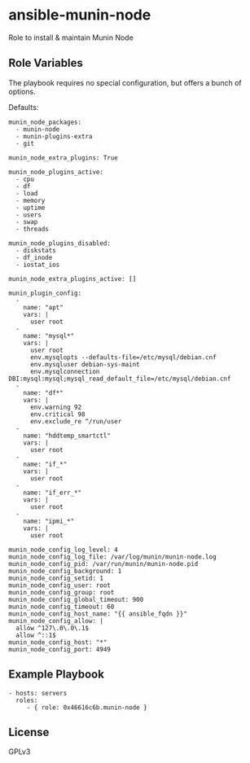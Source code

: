 ansible-munin-node
==================

Role to install & maintain Munin Node

Role Variables
--------------

The playbook requires no special configuration, but offers a bunch of options.

Defaults:

    munin_node_packages:
      - munin-node
      - munin-plugins-extra
      - git

    munin_node_extra_plugins: True

    munin_node_plugins_active:
      - cpu
      - df
      - load
      - memory
      - uptime
      - users
      - swap
      - threads

    munin_node_plugins_disabled:
      - diskstats
      - df_inode
      - iostat_ios

    munin_node_extra_plugins_active: []

    munin_plugin_config:
      -
        name: "apt"
        vars: |
          user root
      -
        name: "mysql*"
        vars: |
          user root
          env.mysqlopts --defaults-file=/etc/mysql/debian.cnf
          env.mysqluser debian-sys-maint
          env.mysqlconnection DBI:mysql:mysql;mysql_read_default_file=/etc/mysql/debian.cnf
      -
        name: "df*"
        vars: |
          env.warning 92
          env.critical 98
          env.exclude_re ^/run/user
      -
        name: "hddtemp_smartctl"
        vars: |
          user root
      -
        name: "if_*"
        vars: |
          user root
      -
        name: "if_err_*"
        vars: |
          user root
      -
        name: "ipmi_*"
        vars: |
          user root

    munin_node_config_log_level: 4
    munin_node_config_log_file: /var/log/munin/munin-node.log
    munin_node_config_pid: /var/run/munin/munin-node.pid
    munin_node_config_background: 1
    munin_node_config_setid: 1
    munin_node_config_user: root
    munin_node_config_group: root
    munin_node_config_global_timeout: 900
    munin_node_config_timeout: 60
    munin_node_config_host_name: "{{ ansible_fqdn }}"
    munin_node_config_allow: |
      allow ^127\.0\.0\.1$
      allow ^::1$
    munin_node_config_host: "*"
    munin_node_config_port: 4949

Example Playbook
----------------

    - hosts: servers
      roles:
         - { role: 0x46616c6b.munin-node }

License
-------

GPLv3
